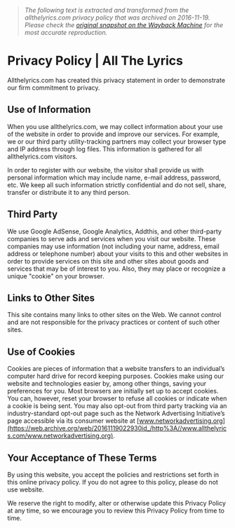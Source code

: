 > *The following text is extracted and transformed from the allthelyrics.com privacy policy that was archived on 2016-11-19. Please check the [original snapshot on the Wayback Machine](https://web.archive.org/web/20161119022930id_/http%3A//www.allthelyrics.com/privacy.htm) for the most accurate reproduction.*

# Privacy Policy | All The Lyrics

Allthelyrics.com has created this privacy statement in order to demonstrate our firm commitment to privacy.

## Use of Information

When you use allthelyrics.com, we may collect information about your use of the website in order to provide and improve our services. For example, we or our third party utility-tracking partners may collect your browser type and IP address through log files. This information is gathered for all allthelyrics.com visitors.

In order to register with our website, the visitor shall provide us with personal information which may include name, e-mail address, password, etc. We keep all such information strictly confidential and do not sell, share, transfer or distribute it to any third person.

## Third Party

We use Google AdSense, Google Analytics, Addthis, and other third-party companies to serve ads and services when you visit our website. These companies may use information (not including your name, address, email address or telephone number) about your visits to this and other websites in order to provide services on this site and other sites about goods and services that may be of interest to you. Also, they may place or recognize a unique "cookie" on your browser.

## Links to Other Sites

This site contains many links to other sites on the Web. We cannot control and are not responsible for the privacy practices or content of such other sites.

## Use of Cookies

Cookies are pieces of information that a website transfers to an individual’s computer hard drive for record keeping purposes. Cookies make using our website and technologies easier by, among other things, saving your preferences for you. Most browsers are initially set up to accept cookies. You can, however, reset your browser to refuse all cookies or indicate when a cookie is being sent. You may also opt-out from third party tracking via an industry-standard opt-out page such as the Network Advertising Initiative’s page accessible via its consumer website at [www.networkadvertising.org](https://web.archive.org/web/20161119022930id_/http%3A//www.allthelyrics.com/www.networkadvertising.org).

## Your Acceptance of These Terms

By using this website, you accept the policies and restrictions set forth in this online privacy policy. If you do not agree to this policy, please do not use website. 

We reserve the right to modify, alter or otherwise update this Privacy Policy at any time, so we encourage you to review this Privacy Policy from time to time.
